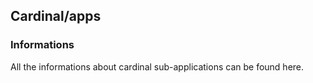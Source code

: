 ## Cardinal/apps

### Informations
All the informations about cardinal sub-applications can be found here.
